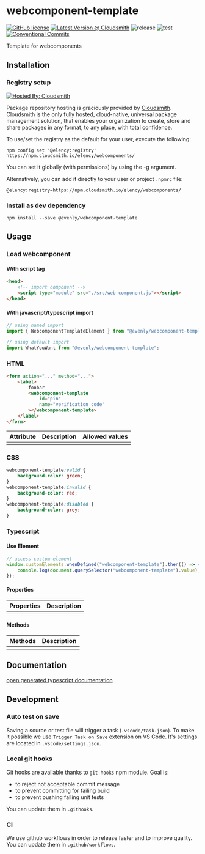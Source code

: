 # webcomponent-template

[![GitHub license](https://img.shields.io/badge/license-MIT-blue.svg)](./LICENSE)
[![Latest Version @ Cloudsmith](https://api-prd.cloudsmith.io/badges/version/elency/webcomponent/npm/@webcomponent/webcomponent-template/latest/x/?render=true&badge_token=gAAAAABe7MmdjVng7xeqVcz76W8CvPhsNqVsW-2Qdm6TqYuMTkN1pOwQOOUtz0GbUCL4IW_iZkWbQrYaP8IkrFGz2MaA-UFp-cyfXiVUwPkzQEetXGRdXOA%3D)](https://cloudsmith.io/~elency/repos/webcomponent/packages/detail/npm/@webcomponent%252Fwebcomponent-template/latest/)
![release](https://github.com/elency/webcomponent-template/workflows/release/badge.svg)
![test](https://github.com/elency/webcomponent-template/workflows/test/badge.svg)
[![Conventional Commits](https://img.shields.io/badge/Conventional%20Commits-1.0.0-yellow.svg)](https://www.conventionalcommits.org/en/v1.0.0/)

Template for webcomponents

## Installation

### Registry setup

[![Hosted By: Cloudsmith](https://img.shields.io/badge/OSS%20hosting%20by-cloudsmith-blue?logo=cloudsmith&style=flat-square)](https://cloudsmith.com)

Package repository hosting is graciously provided by [Cloudsmith](https://cloudsmith.com).
Cloudsmith is the only fully hosted, cloud-native, universal package management solution, that
enables your organization to create, store and share packages in any format, to any place, with total
confidence.

To use/set the registry as the default for your user, execute the following:

```shell
npm config set '@elency:registry' https://npm.cloudsmith.io/elency/webcomponents/
```

You can set it globally (with permissions) by using the -g argument.

Alternatively, you can add it directly to your user or project `.npmrc` file:

```text
@elency:registry=https://npm.cloudsmith.io/elency/webcomponents/
```

### Install as dev dependency

```shell
npm install --save @evenly/webcomponent-template
```

## Usage

### Load webcomponent

#### With script tag

```html
<head>
    <!-- import component -->
    <script type="module" src="./src/web-component.js"></script>
</head>
```

#### With javascript/typescript import

```typescript
// using named import
import { WebcomponentTemplateElement } from "@evenly/webcomponent-template";

// using default import
import WhatYouWant from "@evenly/webcomponent-template";
```

### HTML

```html
<form action="..." method="...">
    <label>
        foobar
        <webcomponent-template
            id="pin"
            name="verification_code"
        ></webcomponent-template>
    </label>
</form>
```

| Attribute | Description | Allowed values |
| --------: | :---------- | :------------- |
|           |             |                |

### CSS

```css
webcomponent-template:valid {
    background-color: green;
}
webcomponent-template:invalid {
    background-color: red;
}
webcomponent-template:disabled {
    background-color: grey;
}
```

### Typescript

#### Use Element

```typescript
// access custom element
window.customElements.whenDefined("webcomponent-template").then(() => {
    console.log(document.querySelector("webcomponent-template").value);
});
```

#### Properties

| Properties | Description |
| ---------: | :---------- |
|            |             |

#### Methods

| Methods | Description |
| ------: | :---------- |
|         |             |

## Documentation

[open generated typescript documentation](./doc/index.html)

## Development

### Auto test on save

Saving a source or test file will trigger a task (`.vscode/task.json`). To make it possible we use `Trigger Task on Save` extension on VS Code. It's settings are located in `.vscode/settings.json`.

### Local git hooks

Git hooks are available thanks to `git-hooks` npm module. Goal is:

-   to reject not acceptable commit message
-   to prevent committing for failing build
-   to prevent pushing failing unit tests

You can update them in `.githooks`.

### CI

We use github workflows in order to release faster and to improve quality. You can update them in `.github/workflows`.
